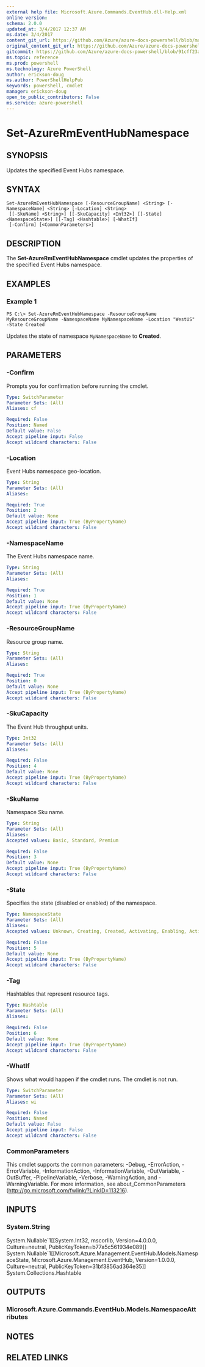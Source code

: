 ```yaml
---
external help file: Microsoft.Azure.Commands.EventHub.dll-Help.xml
online version: 
schema: 2.0.0
updated_at: 3/4/2017 12:37 AM
ms.date: 3/4/2017
content_git_url: https://github.com/Azure/azure-docs-powershell/blob/master/azureps-cmdlets-docs/ResourceManager/AzureRM.EventHub/vTrue/Set-AzureRmEventHubNamespace.md
original_content_git_url: https://github.com/Azure/azure-docs-powershell/blob/master/azureps-cmdlets-docs/ResourceManager/AzureRM.EventHub/vTrue/Set-AzureRmEventHubNamespace.md
gitcommit: https://github.com/Azure/azure-docs-powershell/blob/91cff23a000b99dc60ec82204d789c7ace1d7134/azureps-cmdlets-docs/ResourceManager/AzureRM.EventHub/vTrue/Set-AzureRmEventHubNamespace.md
ms.topic: reference
ms.prod: powershell
ms.technology: Azure PowerShell
author: erickson-doug
ms.author: PowerShellHelpPub
keywords: powershell, cmdlet
manager: erickson-doug
open_to_public_contributors: False
ms.service: azure-powershell
---
```


# Set-AzureRmEventHubNamespace

## SYNOPSIS
Updates the specified Event Hubs namespace.

## SYNTAX

```
Set-AzureRmEventHubNamespace [-ResourceGroupName] <String> [-NamespaceName] <String> [-Location] <String>
 [[-SkuName] <String>] [[-SkuCapacity] <Int32>] [[-State] <NamespaceState>] [[-Tag] <Hashtable>] [-WhatIf]
 [-Confirm] [<CommonParameters>]
```

## DESCRIPTION
The **Set-AzureRmEventHubNamespace** cmdlet updates the properties of the specified Event Hubs namespace.

## EXAMPLES

### Example 1
```
PS C:\> Set-AzureRmEventHubNamespace -ResourceGroupName MyResourceGroupName -NamespaceName MyNamespaceName -Location "WestUS" -State Created
```

Updates the state of namespace `MyNamespaceName` to **Created**.

## PARAMETERS

### -Confirm
Prompts you for confirmation before running the cmdlet.

```yaml
Type: SwitchParameter
Parameter Sets: (All)
Aliases: cf

Required: False
Position: Named
Default value: False
Accept pipeline input: False
Accept wildcard characters: False
```

### -Location
Event Hubs namespace geo-location.

```yaml
Type: String
Parameter Sets: (All)
Aliases: 

Required: True
Position: 2
Default value: None
Accept pipeline input: True (ByPropertyName)
Accept wildcard characters: False
```

### -NamespaceName
The Event Hubs namespace name.

```yaml
Type: String
Parameter Sets: (All)
Aliases: 

Required: True
Position: 1
Default value: None
Accept pipeline input: True (ByPropertyName)
Accept wildcard characters: False
```

### -ResourceGroupName
Resource group name.

```yaml
Type: String
Parameter Sets: (All)
Aliases: 

Required: True
Position: 0
Default value: None
Accept pipeline input: True (ByPropertyName)
Accept wildcard characters: False
```

### -SkuCapacity
The Event Hub throughput units.

```yaml
Type: Int32
Parameter Sets: (All)
Aliases: 

Required: False
Position: 4
Default value: None
Accept pipeline input: True (ByPropertyName)
Accept wildcard characters: False
```

### -SkuName
Namespace Sku name.

```yaml
Type: String
Parameter Sets: (All)
Aliases: 
Accepted values: Basic, Standard, Premium

Required: False
Position: 3
Default value: None
Accept pipeline input: True (ByPropertyName)
Accept wildcard characters: False
```

### -State
Specifies the state (disabled or enabled) of the namespace.

```yaml
Type: NamespaceState
Parameter Sets: (All)
Aliases: 
Accepted values: Unknown, Creating, Created, Activating, Enabling, Active, Disabling, Disabled, SoftDeleting, SoftDeleted, Removing, Removed, Failed

Required: False
Position: 5
Default value: None
Accept pipeline input: True (ByPropertyName)
Accept wildcard characters: False
```

### -Tag
Hashtables that represent resource tags.

```yaml
Type: Hashtable
Parameter Sets: (All)
Aliases: 

Required: False
Position: 6
Default value: None
Accept pipeline input: True (ByPropertyName)
Accept wildcard characters: False
```

### -WhatIf
Shows what would happen if the cmdlet runs.
The cmdlet is not run.

```yaml
Type: SwitchParameter
Parameter Sets: (All)
Aliases: wi

Required: False
Position: Named
Default value: False
Accept pipeline input: False
Accept wildcard characters: False
```

### CommonParameters
This cmdlet supports the common parameters: -Debug, -ErrorAction, -ErrorVariable, -InformationAction, -InformationVariable, -OutVariable, -OutBuffer, -PipelineVariable, -Verbose, -WarningAction, and -WarningVariable. For more information, see about_CommonParameters (http://go.microsoft.com/fwlink/?LinkID=113216).

## INPUTS

### System.String
System.Nullable\`1\[\[System.Int32, mscorlib, Version=4.0.0.0, Culture=neutral, PublicKeyToken=b77a5c561934e089\]\] System.Nullable\`1\[\[Microsoft.Azure.Management.EventHub.Models.NamespaceState, Microsoft.Azure.Management.EventHub, Version=1.0.0.0, Culture=neutral, PublicKeyToken=31bf3856ad364e35\]\] System.Collections.Hashtable

## OUTPUTS

### Microsoft.Azure.Commands.EventHub.Models.NamespaceAttributes

## NOTES

## RELATED LINKS

